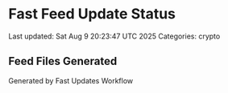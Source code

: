 # Fast Feed Update Status
Last updated: Sat Aug  9 20:23:47 UTC 2025
Categories: crypto

## Feed Files Generated

Generated by Fast Updates Workflow
